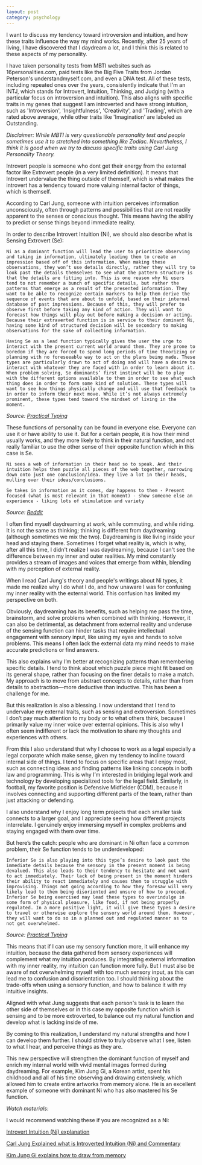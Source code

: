 ```yaml
---
layout: post
category: psychology 
---
```


I want to discuss my tendency toward introversion and intuition, and how these traits influence the way my mind works. Recently, after 25 years of living, I have discovered that I daydream a lot, and I think this is related to these aspects of my personality.

I have taken personality tests from MBTI websites such as 16personalities.com, paid tests like the Big Five Traits from Jordan Peterson's understandmyself.com, and even a DNA test. All of these tests, including repeated ones over the years, consistently indicate that I'm an INTJ, which stands for Introvert, Intuition, Thinking, and Judging (with a particular focus on introversion and intuition). This also aligns with specific traits in my genes that suggest I am introverted and have strong intuition, such as 'Introversion', 'Insightfulness', 'Creativity', and 'Trading', which are rated above average, while other traits like 'Imagination' are labeled as Outstanding.

_Disclaimer: While MBTI is very questionable personality test and people sometimes use it to stretched into something like Zodiac. Nevertheless, I think it is good when we try to discuss specific traits using Carl Jung Personality Theory._

Introvert people is someone who dont get their energy from the external factor like Extrovert people (in a very limited definition).  It means that Introvert undervalue the thing outside of themself, which is what makes the introvert has a tendency toward more valuing internal factor of things, which is themself. 

According to Carl Jung, someone with intuition perceives information unconsciously, often through patterns and possibilities that are not readily apparent to the senses or conscious thought. This means having the ability to predict or sense things beyond immediate reality.

In order to describe Introvert Intuition (Ni), we should also describe what is Sensing Extrovert (Se):

```
Ni as a dominant function will lead the user to prioritize observing and taking in information, ultimately leading them to create an impression based off of this information. When making these observations, they won’t use details directly, rather they will try to look past the details themselves to see what the pattern structure is that the details are fitting into. This is one reason why Ni users tend to not remember a bunch of specific details, but rather the patterns that emerge as a result of the presented information. They want to be able to recognize certain markers to help them derive the sequence of events that are about to unfold, based on their internal database of past impressions. Because of this, they will prefer to observe first before taking any kind of action. They will want to forecast how things will play out before making a decision or acting. Because their extraverted function is in service to their dominant Ni, having some kind of structured decision will be secondary to making observations for the sake of collecting information.

Having Se as a lead function typically gives the user the urge to interact with the present current world around them. They are prone to boredom if they are forced to spend long periods of time theorizing or planning with no foreseeable way to act on the plans being made. These types are particularly drawn to act of doing and will have a desire to interact with whatever they are faced with in order to learn about it. When problem solving, Se dominants’ first instinct will be to play with the different options available to them in order to see what each thing does in order to form some kind of solution. These types will want to see how things physically change and will use that feedback to in order to inform their next move. While it’s not always extremely prominent, these types tend toward the mindset of living in the moment.
```
*Source: [Practical Typing](https://practicaltyping.com/2021/10/25/the-functions-in-each-position-se-ni-ni-se/)*

These functions of personality can be found in everyone else. Everyone can use it or have ability to use it. But for a certain people, it is how their mind usually works, and they more likely to think in their natural function, and not really familiar to use the other sense of their opposite function which in this case is Se.

```
Ni sees a web of information in their head so to speak. And their intuition helps them puzzle all pieces of the web together, narrowing down onto just one conclusion/idea. They live a lot in their heads, mulling over their ideas/conclusions. 

Se takes in information as it comes, day happens to them - Present focused (what is most relevant in that moment) - show someone else an experience - liking lots of stimulation and variety
``` 
*Source: [Reddit](https://www.reddit.com/r/mbti/comments/11e1x44/whats_the_difference_between_ne_and_ni/)*

I often find myself daydreaming at work, while commuting, and while riding. It is not the same as thinking; thinking is different from daydreaming (although sometimes we mix the two). Daydreaming is like living inside your head and staying there. Sometimes I forget what reality is, which is why, after all this time, I didn't realize I was daydreaming, because I can't see the difference between my inner and outer realities. My mind constantly provides a stream of images and voices that emerge from within, blending with my perception of external reality. 

When I read Carl Jung's theory and people's writings about Ni types, it made me realize why I do what I do, and how unaware I was for confusing my inner reality with the external world. This confusion has limited my perspective on both.

Obviously, daydreaming has its benefits, such as helping me pass the time, brainstorm, and solve problems when combined with thinking. However, it can also be detrimental, as detachment from external reality and underuse of the sensing function can hinder tasks that require intellectual engagement with sensory input, like using my eyes and hands to solve problems. This means I often lack the external data my mind needs to make accurate predictions or find answers.

This also explains why I’m better at recognizing patterns than remembering specific details. I tend to think about which puzzle piece might fit based on its general shape, rather than focusing on the finer details to make a match. My approach is to move from abstract concepts to details, rather than from details to abstraction—more deductive than inductive. This has been a challenge for me.

But this realization is also a blessing. I now understand that I tend to undervalue my external traits, such as sensing and extroversion. Sometimes I don’t pay much attention to my body or to what others think, because I primarily value my inner voice over external opinions. This is also why I often seem indifferent or lack the motivation to share my thoughts and experiences with others.

From this I also understand that why I choose to work as a legal especially a legal corporate which make sense, given my tendency to incline toward internal side of things. I tend to focus on specific areas that I enjoy most, such as connecting ideas and finding patterns like linking concepts in both law and programming. This is why I’m interested in bridging legal work and technology by developing specialized tools for the legal field. Similarly, in football, my favorite position is Defensive Midfielder (CDM), because it involves connecting and supporting different parts of the team, rather than just attacking or defending. 

I also understand why I enjoy long term projects that each smaller task connects to a larger goal, and I appreciate seeing how different projects interrelate. I genuinely enjoy immersing myself in complex problems and staying engaged with them over time.

But here’s the catch: people who are dominant in Ni often face a common problem, their Se function tends to be underdeveloped:

```
Inferior Se is also playing into this type’s desire to look past the immediate details because the sensory in the present moment is being devalued. This also leads to their tendency to hesitate and not want to act immediately. Their lack of being present in the moment hinders their ability to react immediately and causes them to struggle with improvising. Things not going according to how they foresaw will very likely lead to them being disoriented and unsure of how to proceed. Inferior Se being exercised may lead these types to overindulge in some form of physical pleasure, like food, if not being properly regulated. In a more positive light, it will give these types a desire to travel or otherwise explore the sensory world around them. However, they will want to do so in a planned out and regulated manner as to not get overwhelmed.
```
*Source: [Practical Typing](https://practicaltyping.com/2021/10/25/the-functions-in-each-position-se-ni-ni-se/)*

This means that if I can use my sensory function more, it will enhance my intuition, because the data gathered from sensory experiences will complement what my intuition produces. By integrating external information with my inner reality, my intuition can function more fully. But I must also be aware of not overwhelming myself with too much sensory input, as this can lead me to confusion and disorientation too. I should thinking about the trade-offs when using a sensory function, and how to balance it with my intuitive insights.

Aligned with what Jung suggests that each person's task is to learn the other side of themselves or in this case my opposite function which is sensing and to be more extroverted, to balance out my natural function and develop what is lacking inside of me.

By coming to this realization, I understand my natural strengths and how I can develop them further. I should strive to truly observe what I see, listen to what I hear, and perceive things as they are.

This new perspective will strengthen the dominant function of myself and enrich my internal world with vivid mental images formed during daydreaming. For example, Kim Jung Gi, a Korean artist, spent his childhood and all of his time observing and drawing extensively, which allowed him to create entire artworks from memory alone. He is an excellent example of someone with dominant Ni who has also mastered his Se function.


*Watch materials*:

I would recommend watching these if you are recognized as a Ni:

[Introvert Intuition (Ni) explanation](https://www.youtube.com/watch?v=DLANmpd-YFc)

[Carl Jung Explained what is Introverted Intuition (Ni) and Commentary](https://www.youtube.com/watch?v=i8o30eArkQA)

[Kim Jung Gi explains how to draw from memory](https://www.youtube.com/watch?v=DmqFbgKWoao)

